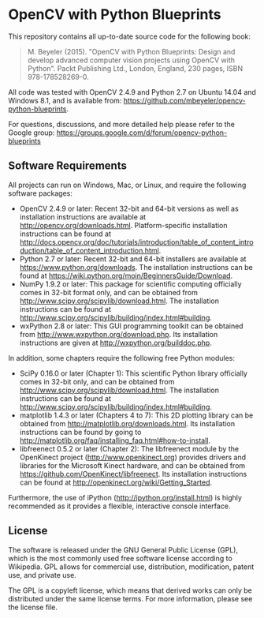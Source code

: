 # OpenCV with Python Blueprints

This repository contains all up-to-date source code for the following book:

> M. Beyeler (2015). "OpenCV with Python Blueprints: Design and develop advanced computer vision projects using OpenCV
> with Python". Packt Publishing Ltd., London, England, 230 pages, ISBN 978-178528269-0.

All code was tested with OpenCV 2.4.9 and Python 2.7 on Ubuntu 14.04 and Windows 8.1, and is available from:
https://github.com/mbeyeler/opencv-python-blueprints.

For questions, discussions, and more detailed help please refer to the Google group:
https://groups.google.com/d/forum/opencv-python-blueprints


## Software Requirements
All projects can run on Windows, Mac, or Linux, and require the following software packages:
* OpenCV 2.4.9 or later: Recent 32-bit and 64-bit versions as well as installation instructions are available at
http://opencv.org/downloads.html. Platform-specific installation instructions can be found at
http://docs.opencv.org/doc/tutorials/introduction/table_of_content_introduction/table_of_content_introduction.html.
* Python 2.7 or later: Recent 32-bit and 64-bit installers are available at https://www.python.org/downloads. The
installation instructions can be found at https://wiki.python.org/moin/BeginnersGuide/Download.
* NumPy 1.9.2 or later: This package for scientific computing officially comes in 32-bit format only, and can be
obtained from http://www.scipy.org/scipylib/download.html. The installation instructions can be found at 
http://www.scipy.org/scipylib/building/index.html#building.
* wxPython 2.8 or later: This GUI programming toolkit can be obtained from http://www.wxpython.org/download.php.
Its installation instructions are given at http://wxpython.org/builddoc.php.

In addition, some chapters require the following free Python modules:
* SciPy 0.16.0 or later (Chapter 1): This scientific Python library officially comes in 32-bit only, and can be obtained
from http://www.scipy.org/scipylib/download.html. The installation instructions can be found at
http://www.scipy.org/scipylib/building/index.html#building.
* matplotlib 1.4.3 or later (Chapters 4 to 7): This 2D plotting library can be obtained from
http://matplotlib.org/downloads.html. Its installation instructions can be found by going to
http://matplotlib.org/faq/installing_faq.html#how-to-install.
* libfreenect 0.5.2 or later (Chapter 2): The libfreenect module by the OpenKinect project (http://www.openkinect.org)
provides drivers and libraries for the Microsoft Kinect hardware, and can be obtained from
https://github.com/OpenKinect/libfreenect. Its installation instructions can be found at
http://openkinect.org/wiki/Getting_Started.

Furthermore, the use of iPython (http://ipython.org/install.html) is highly recommended as it provides a flexible,
interactive console interface.

## License
The software is released under the GNU General Public License (GPL), which is the most commonly used free software
license according to Wikipedia. GPL allows for commercial use, distribution, modification, patent use, and private use.

The GPL is a copyleft license, which means that derived works can only be distributed under the same license terms.
For more information, please see the license file.
